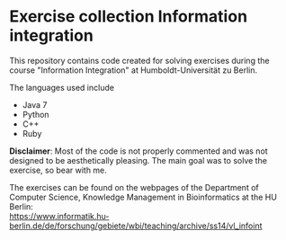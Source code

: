 # Exercise collection Information integration
This repository contains code created for solving exercises during the course
"Information Integration" at Humboldt-Universität zu Berlin.

The languages used include
* Java 7
* Python
* C++
* Ruby

**Disclaimer**: Most of the code is not properly commented and was not designed
to be aesthetically pleasing. The main goal was to solve the exercise, so bear
with me.

The exercises can be found on the webpages of the Department of Computer
Science, Knowledge Management in Bioinformatics at the HU Berlin:  
https://www.informatik.hu-berlin.de/de/forschung/gebiete/wbi/teaching/archive/ss14/vl_infoint
